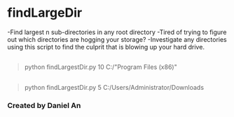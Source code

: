 # findLargeDir
-Find largest n sub-directories in any root directory
-Tired of trying to figure out which directories are hogging your storage? 
-Investigate any directories using this script to find the culprit that is blowing up your hard drive.

##
> python findLargestDir.py 10 C:/"Program Files (x86)"

##
> python findLargestDir.py 5 C:/Users/Administrator/Downloads

### Created by Daniel An
